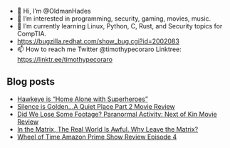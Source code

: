 - 👋 Hi, I’m @OldmanHades
- 👀 I’m interested in programming, security, gaming, movies, music.
- 🌱 I’m currently learning Linux, Python, C, Rust, and Security topics for CompTIA.
- https://bugzilla.redhat.com/show_bug.cgi?id=2002083
- 📫 How to reach me Twitter @timothypecoraro
Linktree: https://linktr.ee/timothypecoraro

## Blog posts
<!-- BLOG-POST-LIST:START -->
- [Hawkeye is “Home Alone with Superheroes”](https://medium.com/there-will-be-games/hawkeye-is-home-alone-with-superheroes-ec1cbae56847?source=rss-5097f5c9b801------2)
- [Silence is Golden…A Quiet Place Part 2 Movie Review](https://medium.com/@timothypecoraro/silence-is-golden-a-quiet-place-part-2-movie-review-f6ecb1f3155f?source=rss-5097f5c9b801------2)
- [Did We Lose Some Footage? Paranormal Activity: Next of Kin Movie Review](https://medium.com/@timothypecoraro/did-we-lose-some-footage-paranormal-activity-next-of-kin-movie-review-7ca10b93bcfe?source=rss-5097f5c9b801------2)
- [In the Matrix, The Real World Is Awful. Why Leave the Matrix?](https://medium.com/@timothypecoraro/in-the-matrix-the-real-world-is-awful-why-leave-the-matrix-8d41d51e66dd?source=rss-5097f5c9b801------2)
- [Wheel of Time Amazon Prime Show Review Episode 4](https://medium.com/@timothypecoraro/wheel-of-time-amazon-prime-show-review-episode-4-28d0afc88e88?source=rss-5097f5c9b801------2)
<!-- BLOG-POST-LIST:END -->

